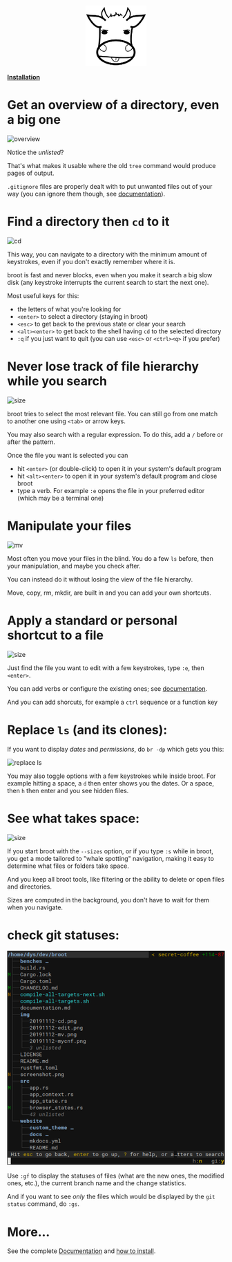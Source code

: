 

<p align=center style="max-width:600px">
<img src="img/vache.svg" height=140px>
</p>

**[Installation](install)**

# Get an overview of a directory, even a big one

![overview](img/20191112-overview.png)

Notice the *unlisted*?

That's what makes it usable where the old `tree` command would produce pages of output.

`.gitignore` files are properly dealt with to put unwanted files out of your way (you can ignore them though, see [documentation](documentation/usage/#gitignore)).

# Find a directory then `cd` to it

![cd](img/20191112-cd.png)

This way, you can navigate to a directory with the minimum amount of keystrokes, even if you don't exactly remember where it is.

broot is fast and never blocks, even when you make it search a big slow disk (any keystroke interrupts the current search to start the next one).

Most useful keys for this:

* the letters of what you're looking for
* `<enter>` to select a directory (staying in broot)
* `<esc>` to get back to the previous state or clear your search
* `<alt><enter>` to get back to the shell having `cd` to the selected directory
* `:q` if you just want to quit (you can use `<esc>` or `<ctrl><q>` if you prefer)

# Never lose track of file hierarchy while you search

![size](img/20191112-mycnf.png)

broot tries to select the most relevant file. You can still go from one match to another one using `<tab>` or arrow keys.

You may also search with a regular expression. To do this, add a `/` before or after the pattern.

Once the file you want is selected you can

* hit `<enter>` (or double-click) to open it in your system's default program
* hit `<alt><enter>` to open it in your system's default program and close broot
* type a verb. For example `:e` opens the file in your preferred editor (which may be a terminal one)

# Manipulate your files

![mv](img/20191112-mv.png)

Most often you move your files in the blind. You do a few `ls` before, then your manipulation, and maybe you check after.

You can instead do it without losing the view of the file hierarchy.

Move, copy, rm, mkdir, are built in and you can add your own shortcuts.

# Apply a standard or personal shortcut to a file

![size](img/20191112-edit.png)

Just find the file you want to edit with a few keystrokes, type `:e`, then `<enter>`.

You can add verbs or configure the existing ones; see [documentation](documentation/usage.md#verbs).

And you can add shorcuts, for example a `ctrl` sequence or a function key

# Replace `ls` (and its clones):

If you want to display *dates* and *permissions*, do `br -dp` which gets you this:

![replace ls](img/20191214-replace-ls.png)

You may also toggle options with a few keystrokes while inside broot. For example hitting a space, a `d` then enter shows you the dates. Or a space, then `h` then enter and you see hidden files.

# See what takes space:

![size](img/20191112-sizes.png)

If you start broot with the `--sizes` option, or if you type `:s` while in broot, you get a mode tailored to "whale spotting" navigation, making it easy to determine what files or folders take space.

And you keep all broot tools, like filtering or the ability to delete or open files and directories.

Sizes are computed in the background, you don't have to wait for them when you navigate.

# check git statuses:

![size](img/20200203-git.png)

Use `:gf` to display the statuses of files (what are the new ones, the modified ones, etc.), the current branch name and the change statistics.

And if you want to see *only* the files which would be displayed by the `git status` command, do `:gs`.


# More...

See the complete [Documentation](documentation/usage.md) and [how to install](install).

